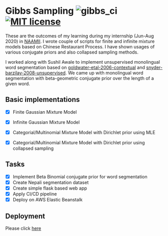 

# Gibbs Sampling ![gibbs_ci](https://github.com/oya163/gibbs/workflows/gibbs_ci/badge.svg) [![MIT license](https://img.shields.io/badge/License-MIT-blue.svg)](https://lbesson.mit-license.org/)

These are the outcomes of my learning during my internship (Jun-Aug 2020) in [NAAMII](https://www.naamii.com.np/).
I wrote couple of scripts for finite and infinite mixture models based on Chinese Restaurant Process.
I have shown usages of various conjugate priors and also collapsed sampling methods.

I worked along with Sushil Awale to implement unsupervised monolingual word segmentation based on [goldwater-etal-2006-contextual](https://www.aclweb.org/anthology/P06-1085/)
and [snyder-barzilay-2008-unsupervised](https://www.aclweb.org/anthology/P08-1084/). We came up with monolingual word segmentation with beta-geometric conjugate prior over the length of a given word.

## Basic implementations
- [x] Finite Gaussian Mixture Model
- [x] Infinite Gaussian Mixture Model
- [x] Categorial/Multinomial Mixture Model with Dirichlet prior using MLE
- [x] Categorial/Multinomial Mixture Model with Dirichlet prior using collapsed sampling


## Tasks
- [x] Implement Beta Binomial conjugate prior for word segmentation
- [x] Create Nepali segmentation dataset
- [x] Create simple flask based web app
- [x] Apply CI/CD pipeline
- [x] Deploy on AWS Elastic Beanstalk

## Deployment
Please click [here](http://nepsegment.us-west-2.elasticbeanstalk.com/)